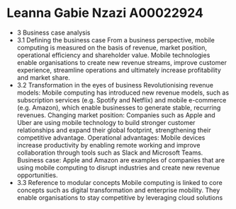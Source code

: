 # Leanna Gabie Nzazi A00022924
- 3 Business case analysis 
- 3.1 Defining the business case
From a business perspective, mobile computing is measured on the basis of revenue, market position, operational efficiency and shareholder value. Mobile technologies enable organisations to create new revenue streams, improve customer experience, streamline operations and ultimately increase profitability and market share.
- 3.2 Transformation in the eyes of business 
Revolutionising revenue models: Mobile computing has introduced new revenue models, such as subscription services (e.g. Spotify and Netflix) and mobile e-commerce (e.g. Amazon), which enable businesses to generate stable, recurring revenues.
Changing market position: Companies such as Apple and Uber are using mobile technology to build stronger customer relationships and expand their global footprint, strengthening their competitive advantage.
Operational advantages: Mobile devices increase productivity by enabling remote working and improve collaboration through tools such as Slack and Microsoft Teams.
Business case: Apple and Amazon are examples of companies that are using mobile computing to disrupt industries and create new revenue opportunities.
- 3.3 Reference to modular concepts 
Mobile computing is linked to core concepts such as digital transformation and enterprise mobility. They enable organisations to stay competitive by leveraging cloud solutions